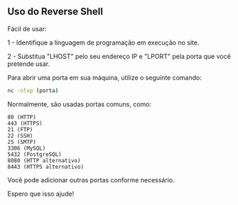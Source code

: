 ## Uso do Reverse Shell

Fácil de usar:

1 - Identifique a linguagem de programação em execução no site.

2 - Substitua "LHOST" pelo seu endereço IP e "LPORT" pela porta que você pretende usar.

Para abrir uma porta em sua máquina, utilize o seguinte comando:
```bash
nc -nlvp (porta)
```

Normalmente, são usadas portas comuns, como:
```
80 (HTTP)
443 (HTTPS)
21 (FTP)
22 (SSH)
25 (SMTP)
3306 (MySQL)
5432 (PostgreSQL)
8080 (HTTP alternativo)
8443 (HTTPS alternativo)
```
Você pode adicionar outras portas conforme necessário.

Espero que isso ajude!
